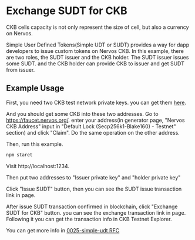 # Exchange SUDT for CKB
CKB cells capacity is not only represent the size of cell, but also a currency on Nervos.

Simple User Defined Tokens(Simple UDT or SUDT) provides a way for dapp developers to issue custom tokens on Nervos CKB.
In this example, there are two roles, the SUDT issuer and the CKB holder. The SUDT issuer issues some SUDT. and the CKB holder can provide CKB to issuer and get SUDT from issuer.
## Example Usage
First, you need two CKB test network private keys. you can get them [here](https://ckb.tools/generator).


And you should get some CKB into these two addresses.
Go to https://faucet.nervos.org/.
enter your address(in generator page, "Nervos CKB Address" input in "Default Lock (Secp256k1-Blake160) - Testnet" section) and click "Claim". Do the same operation on the other address.

Then, run this example.
```bash
npm staret
```
Visit http://localhost:1234.

Then put two addresses to "Issuer private key" and "holder private key"

Click "Issue SUDT" button, then you can see the SUDT issue transaction link in page.

After issue SUDT transaction confirmed in blockchain, click "Exchange SUDT for CKB" button.
you can see the exchange transaction link in page. Following it you can get the transaction info in CKB Testnet Explorer.

You can get more info in [0025-simple-udt RFC](https://github.com/nervosnetwork/rfcs/blob/master/rfcs/0025-simple-udt/0025-simple-udt.md)
